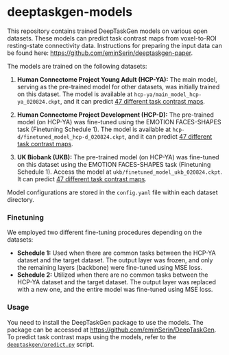 # deeptaskgen-models
This repository contains trained DeepTaskGen models on various open datasets. These models can predict task contrast maps from voxel-to-ROI resting-state connectivity data. Instructions for preparing the input data can be found here: https://github.com/eminSerin/deeptaskgen-paper. 

The models are trained on the following datasets:

1. **Human Connectome Project Young Adult (HCP-YA):** The main model, serving as the pre-trained model for other datasets, was initially trained on this dataset. The model is available at `hcp-ya/main_model_hcp-ya_020824.ckpt`, and it can predict [47 different task contrast maps](misc/hcp-ya_contrasts.txt). 

2. **Human Connectome Project Development (HCP-D):** The pre-trained model (on HCP-YA) was fine-tuned using the EMOTION FACES-SHAPES task (Finetuning Schedule 1). The model is available at `hcp-d/finetuned_model_hcp-d_020824.ckpt`, and it can predict [47 different task contrast maps](misc/hcp-ya_contrasts.txt).

3. **UK Biobank (UKB):** The pre-trained model (on HCP-YA) was fine-tuned on this dataset using the EMOTION FACES-SHAPES task (Finetuning Schedule 1). Access the model at `ukb/finetuned_model_ukb_020824.ckpt`. It can predict [47 different task contrast maps](misc/hcp-ya_contrasts.txt).

Model configurations are stored in the `config.yaml` file within each dataset directory.

### Finetuning
We employed two different fine-tuning procedures depending on the datasets: 
- **Schedule 1:** Used when there are common tasks between the HCP-YA dataset and the target dataset. The output layer was frozen, and only the remaining layers (backbone) were fine-tuned using MSE loss.
- **Schedule 2:** Utilized when there are no common tasks between the HCP-YA dataset and the target dataset. The output layer was replaced with a new one, and the entire model was fine-tuned using MSE loss.

### Usage
You need to install the DeepTaskGen package to use the models. The package can be accessed at https://github.com/eminSerin/DeepTaskGen. To predict task contrast maps using the models, refer to the [`deeptaskgen/predict.py`](https://github.com/eminSerin/DeepTaskGen/blob/main/deeptaskgen/predict.py) script.

